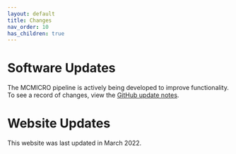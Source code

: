 ```yaml
---
layout: default
title: Changes
nav_order: 10
has_children: true
---
```


# Software Updates

The MCMICRO pipeline is actively being developed to improve functionality. To see a record of changes, view the [GitHub update notes](https://github.com/labsyspharm/mcmicro/blob/master/CHANGES.md).
  

# Website Updates

This website was last updated in March 2022.
